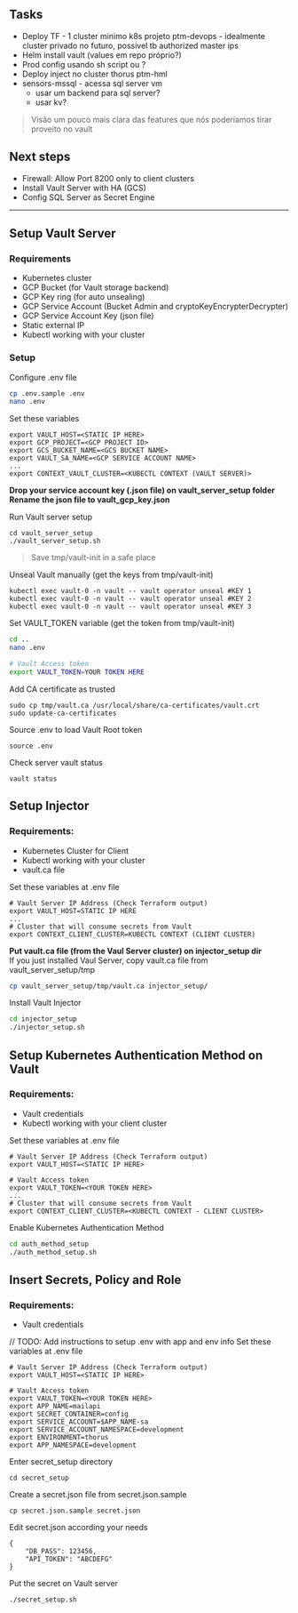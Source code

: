 ## Tasks
- Deploy TF - 1 cluster minimo k8s projeto ptm-devops - idealmente cluster privado no futuro, possivel tb authorized master ips
- Helm install vault (values em repo próprio?)
- Prod config usando sh script ou ?
- Deploy inject no cluster thorus ptm-hml
- sensors-mssql - acessa sql server vm
  - usar um backend para sql server?
  - usar kv?

> Visão um pouco mais clara das features que nós poderíamos tirar proveito no vault

## Next steps
- Firewall: Allow Port 8200 only to client clusters
- Install Vault Server with HA (GCS)
- Config SQL Server as Secret Engine

------
## Setup Vault Server
### Requirements
- Kubernetes cluster
- GCP Bucket (for Vault storage backend)
- GCP Key ring (for auto unsealing)
- GCP Service Account (Bucket Admin and cryptoKeyEncrypterDecrypter)
- GCP Service Account Key (json file)
- Static external IP
- Kubectl working with your cluster

### Setup
Configure .env file
```bash
cp .env.sample .env
nano .env
```

Set these variables
```
export VAULT_HOST=<STATIC IP HERE>
export GCP_PROJECT=<GCP PROJECT ID>
export GCS_BUCKET_NAME=<GCS BUCKET NAME>
export VAULT_SA_NAME=<GCP SERVICE ACCOUNT NAME>
...
export CONTEXT_VAULT_CLUSTER=<KUBECTL CONTEXT (VAULT SERVER)>
```

**Drop your service account key (.json file) on vault_server_setup folder**  
**Rename the json file to vault_gcp_key.json**


Run Vault server setup  
```
cd vault_server_setup
./vault_server_setup.sh
```

> Save tmp/vault-init in a safe place


Unseal Vault manually (get the keys from tmp/vault-init)
```
kubectl exec vault-0 -n vault -- vault operator unseal #KEY 1
kubectl exec vault-0 -n vault -- vault operator unseal #KEY 2
kubectl exec vault-0 -n vault -- vault operator unseal #KEY 3
```

Set VAULT_TOKEN variable (get the token from tmp/vault-init)
```bash
cd ..
nano .env
```

```bash
# Vault Access token 
export VAULT_TOKEN=YOUR TOKEN HERE
```

Add CA certificate as trusted
```
sudo cp tmp/vault.ca /usr/local/share/ca-certificates/vault.crt
sudo update-ca-certificates
```

Source .env to load Vault Root token
```
source .env
```

Check server vault status
```
vault status
```

## Setup Injector
### Requirements:
- Kubernetes Cluster for Client
- Kubectl working with your cluster
- vault.ca file


Set these variables at .env file
```
# Vault Server IP Address (Check Terraform output)
export VAULT_HOST=STATIC IP HERE
...
# Cluster that will consume secrets from Vault
export CONTEXT_CLIENT_CLUSTER=KUBECTL CONTEXT (CLIENT CLUSTER)
```

**Put vault.ca file (from the Vaul Server cluster) on injector_setup dir**  
If you just installed Vaul Server, copy vault.ca file from vault_server_setup/tmp
```bash
cp vault_server_setup/tmp/vault.ca injector_setup/
```

Install Vault Injector
```bash
cd injector_setup
./injector_setup.sh
```

## Setup Kubernetes Authentication Method on Vault
### Requirements:
- Vault credentials
- Kubectl working with your client cluster


Set these variables at .env file
```
# Vault Server IP Address (Check Terraform output)
export VAULT_HOST=<STATIC IP HERE>

# Vault Access token
export VAULT_TOKEN=<YOUR TOKEN HERE>
...
# Cluster that will consume secrets from Vault
export CONTEXT_CLIENT_CLUSTER=<KUBECTL CONTEXT - CLIENT CLUSTER>
```

Enable Kubernetes Authentication Method
```bash
cd auth_method_setup
./auth_method_setup.sh
```

## Insert Secrets, Policy and Role
### Requirements:
- Vault credentials

// TODO: Add instructions to setup .env with app and env info
Set these variables at .env file
```
# Vault Server IP Address (Check Terraform output)
export VAULT_HOST=<STATIC IP HERE>

# Vault Access token
export VAULT_TOKEN=<YOUR TOKEN HERE>
export APP_NAME=mailapi
export SECRET_CONTAINER=config
export SERVICE_ACCOUNT=$APP_NAME-sa
export SERVICE_ACCOUNT_NAMESPACE=development
export ENVIRONMENT=thorus
export APP_NAMESPACE=development
```

Enter secret_setup directory
```
cd secret_setup
```

Create a secret.json file from secret.json.sample
```
cp secret.json.sample secret.json
```


Edit secret.json according your needs
```
{
    "DB_PASS": 123456,
    "API_TOKEN": "ABCDEFG"    
}
```
Put the secret on Vault server
```bash
./secret_setup.sh
```

